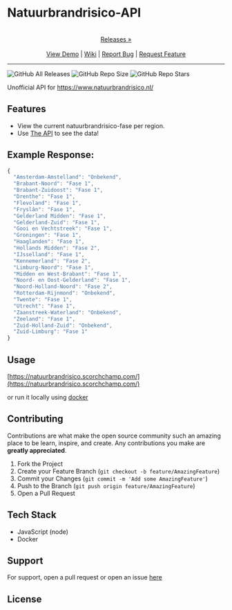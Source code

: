 
# Natuurbrandrisico-API

<p align="center">
  <p align="center">
    <br />
    <a href="https://github.com/ScorchChamp/Natuurbrandrisico-API/releases/">Releases &#187;</a>
    <br />
    <br />
    <a href="https://github.com/ScorchChamp/Natuurbrandrisico-API">View Demo</a> |
    <a href="https://github.com/ScorchChamp/Natuurbrandrisico-API/wiki">Wiki</a> |
    <a href="https://github.com/ScorchChamp/Natuurbrandrisico-API/issues">Report Bug</a> |
    <a href="https://github.com/ScorchChamp/Natuurbrandrisico-API/issues">Request Feature</a>
  </p>
</p>


-------------
![GitHub All Releases](https://img.shields.io/github/downloads/ScorchChamp/Natuurbrandrisico-API/total?style=for-the-badge)
![GitHub Repo Size](https://img.shields.io/github/repo-size/ScorchChamp/Natuurbrandrisico-API?style=for-the-badge)
![GitHub Repo Stars](https://img.shields.io/github/stars/ScorchChamp/Natuurbrandrisico-API?style=for-the-badge)



Unofficial API for https://www.natuurbrandrisico.nl/

## Features


- View the current natuurbrandrisico-fase per region.
- Use [The API](https://natuurbrandrisico.scorchchamp.com/) to see the data!

## Example Response:
```js
{
  "Amsterdam-Amstelland": "Onbekend",
  "Brabant-Noord": "Fase 1",
  "Brabant-Zuidoost": "Fase 1",
  "Drenthe": "Fase 1",
  "Flevoland": "Fase 1",
  "Fryslân": "Fase 1",
  "Gelderland Midden": "Fase 1",
  "Gelderland-Zuid": "Fase 1",
  "Gooi en Vechtstreek": "Fase 1",
  "Groningen": "Fase 1",
  "Haaglanden": "Fase 1",
  "Hollands Midden": "Fase 2",
  "IJsselland": "Fase 1",
  "Kennemerland": "Fase 2",
  "Limburg-Noord": "Fase 1",
  "Midden en West-Brabant": "Fase 1",
  "Noord- en Oost-Gelderland": "Fase 1",
  "Noord-Holland-Noord": "Fase 2",
  "Rotterdam-Rijnmond": "Onbekend",
  "Twente": "Fase 1",
  "Utrecht": "Fase 1",
  "Zaanstreek-Waterland": "Onbekend",
  "Zeeland": "Fase 1",
  "Zuid-Holland-Zuid": "Onbekend",
  "Zuid-Limburg": "Fase 1"
}
```


## Usage

[https://natuurbrandrisico.scorchchamp.com/](https://natuurbrandrisico.scorchchamp.com/)

or run it locally using [docker](https://hub.docker.com/repository/docker/scorchchamp/natuurbrand-api/general)
## Contributing

Contributions are what make the open source community such an amazing place to be learn, inspire, and create. Any contributions you make are **greatly appreciated**.

1. Fork the Project
2. Create your Feature Branch (`git checkout -b feature/AmazingFeature`)
3. Commit your Changes (`git commit -m 'Add some AmazingFeature'`)
4. Push to the Branch (`git push origin feature/AmazingFeature`)
5. Open a Pull Request


## Tech Stack

 - JavaScript (node)
 - Docker

## Support

For support, open a pull request or open an issue [here](https://github.com/ScorchChamp/Natuurbrandrisico-API/issues/new)

## License



<!--This file was generated via https://github.com/ScorchChamp/README.md-generator Credits to: ScorchChamp-->
        
